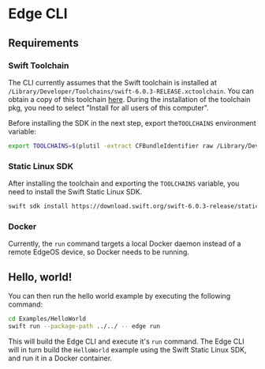 # Edge CLI

## Requirements

### Swift Toolchain

The CLI currently assumes that the Swift toolchain is installed at `/Library/Developer/Toolchains/swift-6.0.3-RELEASE.xctoolchain`. You can obtain a copy of this toolchain [here](https://download.swift.org/swift-6.0.3-release/xcode/swift-6.0.3-RELEASE/swift-6.0.3-RELEASE-osx.pkg). During the installation of the toolchain pkg, you need to select "Install for all users of this computer".

Before installing the SDK in the next step, export the`TOOLCHAINS` environment variable:

```sh
export TOOLCHAINS=$(plutil -extract CFBundleIdentifier raw /Library/Developer/Toolchains/swift-6.0.3-RELEASE.xctoolchain/Info.plist)
```

### Static Linux SDK

After installing the toolchain and exporting the `TOOLCHAINS` variable, you need to install the Swift Static Linux SDK.

```sh
swift sdk install https://download.swift.org/swift-6.0.3-release/static-sdk/swift-6.0.3-RELEASE/swift-6.0.3-RELEASE_static-linux-0.0.1.artifactbundle.tar.gz --checksum 67f765e0030e661a7450f7e4877cfe008db4f57f177d5a08a6e26fd661cdd0bd
```

### Docker

Currently, the `run` command targets a local Docker daemon instead of a remote EdgeOS device, so Docker needs to be running.

## Hello, world!

You can then run the hello world example by executing the following command:

```sh
cd Examples/HelloWorld
swift run --package-path ../../ -- edge run
```

This will build the Edge CLI and execute it's `run` command. The Edge CLI will in turn build the
`HelloWorld` example using the Swift Static Linux SDK, and run it in a Docker container.